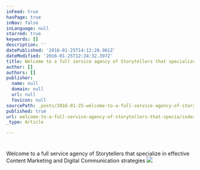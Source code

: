 ```yaml
---
inFeed: true
hasPage: true
inNav: false
inLanguage: null
starred: true
keywords: []
description: ''
datePublished: '2016-01-25T14:12:20.961Z'
dateModified: '2016-01-25T12:34:32.397Z'
title: Welcome to a full service agency of Storytellers that specialize in effective Content Marketing and Digital Communication strategies
author: []
authors: []
publisher:
  name: null
  domain: null
  url: null
  favicon: null
sourcePath: _posts/2016-01-25-welcome-to-a-full-service-agency-of-storytellers-that-specia.md
published: true
url: welcome-to-a-full-service-agency-of-storytellers-that-specia/index.html
_type: Article

---
```

# 

Welcome to a full service agency of Storytellers that specialize in effective Content Marketing and Digital Communication strategies
![](https://the-grid-user-content.s3-us-west-2.amazonaws.com/53dcd2a0-c35e-4948-9fbf-7f16cc99467c.jpg)